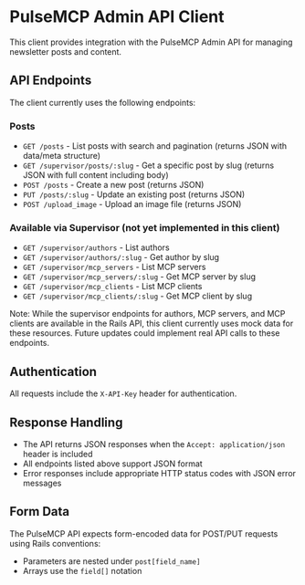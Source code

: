 # PulseMCP Admin API Client

This client provides integration with the PulseMCP Admin API for managing newsletter posts and content.

## API Endpoints

The client currently uses the following endpoints:

### Posts

- `GET /posts` - List posts with search and pagination (returns JSON with data/meta structure)
- `GET /supervisor/posts/:slug` - Get a specific post by slug (returns JSON with full content including body)
- `POST /posts` - Create a new post (returns JSON)
- `PUT /posts/:slug` - Update an existing post (returns JSON)
- `POST /upload_image` - Upload an image file (returns JSON)

### Available via Supervisor (not yet implemented in this client)

- `GET /supervisor/authors` - List authors
- `GET /supervisor/authors/:slug` - Get author by slug
- `GET /supervisor/mcp_servers` - List MCP servers
- `GET /supervisor/mcp_servers/:slug` - Get MCP server by slug
- `GET /supervisor/mcp_clients` - List MCP clients
- `GET /supervisor/mcp_clients/:slug` - Get MCP client by slug

Note: While the supervisor endpoints for authors, MCP servers, and MCP clients are available in the Rails API, this client currently uses mock data for these resources. Future updates could implement real API calls to these endpoints.

## Authentication

All requests include the `X-API-Key` header for authentication.

## Response Handling

- The API returns JSON responses when the `Accept: application/json` header is included
- All endpoints listed above support JSON format
- Error responses include appropriate HTTP status codes with JSON error messages

## Form Data

The PulseMCP API expects form-encoded data for POST/PUT requests using Rails conventions:

- Parameters are nested under `post[field_name]`
- Arrays use the `field[]` notation
